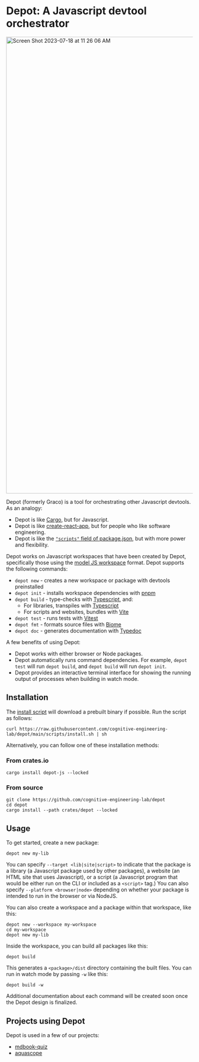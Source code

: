 # Depot: A Javascript devtool orchestrator

<img width="1233" alt="Screen Shot 2023-07-18 at 11 26 06 AM" src="https://github.com/cognitive-engineering-lab/depot/assets/663326/49cb46f9-bc88-46f5-9a1c-71ee6f1ffdea">

Depot (formerly Graco) is a tool for orchestrating other Javascript devtools. As an analogy:
* Depot is like [Cargo], but for Javascript.
* Depot is like [create-react-app], but for people who like software engineering.
* Depot is like the [`"scripts"` field of package.json](https://docs.npmjs.com/cli/v9/using-npm/scripts), but with more power and flexibility.

Depot works on Javascript workspaces that have been created by Depot, specifically those using the [model JS workspace] format. Depot supports the following commands:

* `depot new` - creates a new workspace or package with devtools preinstalled
* `depot init` - installs workspace dependencies with [pnpm]
* `depot build` - type-checks with [Typescript], and:
  * For libraries, transpiles with [Typescript]
  * For scripts and websites, bundles with [Vite]
* `depot test` - runs tests with [Vitest]
* `depot fmt` - formats source files with [Biome]
* `depot doc` - generates documentation with [Typedoc]

A few benefits of using Depot:
* Depot works with either browser or Node packages.
* Depot automatically runs command dependencies. For example, `depot test` will run `depot build`, and `depot build` will run `depot init`.
* Depot provides an interactive terminal interface for showing the running output of processes when building in watch mode.


## Installation

The [install script](https://github.com/cognitive-engineering-lab/depot/blob/main/scripts/install.sh) will download a prebuilt binary if possible. Run the script as follows:

```
curl https://raw.githubusercontent.com/cognitive-engineering-lab/depot/main/scripts/install.sh | sh
```

Alternatively, you can follow one of these installation methods:

### From crates.io

```
cargo install depot-js --locked
```

### From source

```
git clone https://github.com/cognitive-engineering-lab/depot
cd depot
cargo install --path crates/depot --locked
```

## Usage

To get started, create a new package:

```
depot new my-lib
```

You can specify `--target <lib|site|script>` to indicate that the package is a library (a Javascript package used by other packages), a website (an HTML site that uses Javascript), or a script (a Javascript program that would be either run on the CLI or included as a `<script>` tag.) You can also specify `--platform <browser|node>` depending on whether your package is intended to run in the browser or via NodeJS.

You can also create a workspace and a package within that workspace, like this:

```
depot new --workspace my-workspace
cd my-workspace
depot new my-lib
```

Inside the workspace, you can build all packages like this:

```
depot build
```

This generates a `<package>/dist` directory containing the built files. You can run in watch mode by passing `-w` like this:

```
depot build -w
```

Additional documentation about each command will be created soon once the Depot design is finalized.


## Projects using Depot

Depot is used in a few of our projects:
* [mdbook-quiz](https://github.com/cognitive-engineering-lab/mdbook-quiz/tree/main/js)
* [aquascope](https://github.com/cognitive-engineering-lab/aquascope/tree/main/frontend)

[model JS workspace]: https://github.com/willcrichton/model-js-workspace/
[Cargo]: https://doc.rust-lang.org/cargo/
[create-react-app]: https://create-react-app.dev/
[Typescript]: https://www.typescriptlang.org/
[Vite]: https://vitejs.dev/
[Vitest]: https://vitest.dev/
[Biome]: https://biomejs.dev/
[Typedoc]: https://typedoc.org/
[pnpm]: https://pnpm.io/
